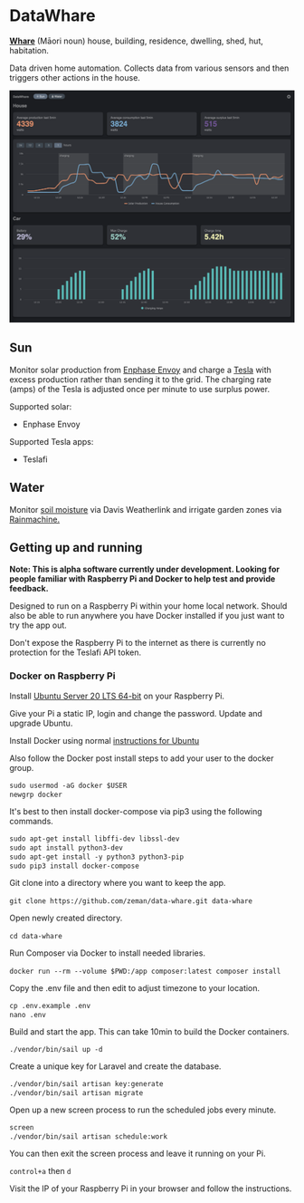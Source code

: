 # DataWhare

[**Whare**](https://maoridictionary.co.nz/search?idiom=&phrase=&proverb=&loan=&histLoanWords=&keywords=whare) (Māori noun) house, building, residence, dwelling, shed, hut, habitation.

Data driven home automation. Collects data from various sensors and then triggers other actions in the house.

![Tesla charging from surplus solar](https://github.com/zeman/data-whare/blob/main/public/img/tesla-charging-from-solar.png?raw=true "Tesla charging from surplus solar")

## Sun

Monitor solar production from [Enphase Envoy](https://www4.enphase.com/en-in/products/envoy) and charge a [Tesla](https://www.tesla.com) with excess production rather than sending it to the grid. The charging rate (amps) of the Tesla is adjusted once per minute to use surplus power.

Supported solar:
- Enphase Envoy

Supported Tesla apps:
- Teslafi

## Water

Monitor [soil moisture](https://www.davisinstruments.com/products/soil-moisture-sensor-vantage-pro-and-vantage-pro2) via Davis Weatherlink and irrigate garden zones via [Rainmachine.](https://www.rainmachine.com)

## Getting up and running

**Note: This is alpha software currently under development. Looking for people familiar with Raspberry Pi and Docker to help test and provide feedback.**

Designed to run on a Raspberry Pi within your home local network. Should also be able to run anywhere you have Docker installed if you just want to try the app out.

Don't expose the Raspberry Pi to the internet as there is currently no protection for the Teslafi API token. 

### Docker on Raspberry Pi

Install [Ubuntu Server 20 LTS 64-bit](https://ubuntu.com/tutorials/how-to-install-ubuntu-on-your-raspberry-pi#1-overview
) on your Raspberry Pi.

Give your Pi a static IP, login and change the password. Update and upgrade Ubuntu.

Install Docker using normal [instructions for Ubuntu](https://docs.docker.com/engine/install/ubuntu/)

Also follow the Docker post install steps to add your user to the docker group.

```
sudo usermod -aG docker $USER
newgrp docker
```

It's best to then install docker-compose via pip3 using the following commands.

```
sudo apt-get install libffi-dev libssl-dev
sudo apt install python3-dev
sudo apt-get install -y python3 python3-pip
sudo pip3 install docker-compose
```

Git clone into a directory where you want to keep the app.

`git clone https://github.com/zeman/data-whare.git data-whare`

Open newly created directory.

`cd data-whare`

Run Composer via Docker to install needed libraries.

`docker run --rm --volume $PWD:/app composer:latest composer install`

Copy the .env file and then edit to adjust timezone to your location.

```
cp .env.example .env
nano .env
```

Build and start the app. This can take 10min to build the Docker containers.

```
./vendor/bin/sail up -d
```



Create a unique key for Laravel and create the database.

```
./vendor/bin/sail artisan key:generate
./vendor/bin/sail artisan migrate
```

Open up a new screen process to run the scheduled jobs every minute.

```
screen
./vendor/bin/sail artisan schedule:work
```

You can then exit the screen process and leave it running on your Pi.

`control+a` then `d` 

Visit the IP of your Raspberry Pi in your browser and follow the instructions.
